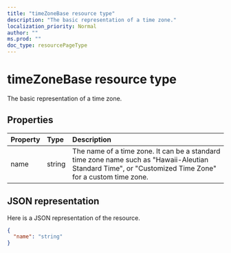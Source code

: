 ```yaml
---
title: "timeZoneBase resource type"
description: "The basic representation of a time zone."
localization_priority: Normal
author: ""
ms.prod: ""
doc_type: resourcePageType
---
```


# timeZoneBase resource type

The basic representation of a time zone.


## Properties
| Property	   | Type	|Description|
|:---------------|:--------|:----------|
| name | string | The name of a time zone. It can be a standard time zone name such as "Hawaii-Aleutian Standard Time", or "Customized Time Zone" for a custom time zone. |


## JSON representation

Here is a JSON representation of the resource.

<!-- {
  "blockType": "resource",
  "optionalProperties": [

  ],
  "@odata.type": "microsoft.graph.timeZoneBase"
}-->

```json
{
  "name": "string"
}

```

<!-- uuid: 8fcb5dbc-d5aa-4681-8e31-b001d5168d79
2015-10-25 14:57:30 UTC -->
<!-- {
  "type": "#page.annotation",
  "description": "timeZoneBase resource",
  "keywords": "",
  "section": "documentation",
  "tocPath": ""
}-->
